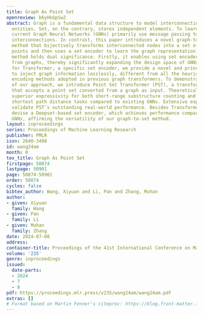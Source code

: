 ```yaml
---
title: Graph As Point Set
openreview: b6yHkQpSwZ
abstract: Graph is a fundamental data structure to model interconnections between
  entities. Set, on the contrary, stores independent elements. To learn graph representations,
  current Graph Neural Networks (GNNs) primarily use message passing to encode the
  interconnections. In contrast, this paper introduces a novel graph-to-set conversion
  method that bijectively transforms interconnected nodes into a set of independent
  points and then uses a set encoder to learn the graph representation. This conversion
  method holds dual significance. Firstly, it enables using set encoders to learn
  from graphs, thereby significantly expanding the design space of GNNs. Secondly,
  for Transformer, a specific set encoder, we provide a novel and principled approach
  to inject graph information losslessly, different from all the heuristic structural/positional
  encoding methods adopted in previous graph transformers. To demonstrate the effectiveness
  of our approach, we introduce Point Set Transformer (PST), a transformer architecture
  that accepts a point set converted from a graph as input. Theoretically, PST exhibits
  superior expressivity for both short-range substructure counting and long-range
  shortest path distance tasks compared to existing GNNs. Extensive experiments further
  validate PST’s outstanding real-world performance. Besides Transformer, we also
  devise a Deepset-based set encoder, which achieves performance comparable to representative
  GNNs, affirming the versatility of our graph-to-set method.
layout: inproceedings
series: Proceedings of Machine Learning Research
publisher: PMLR
issn: 2640-3498
id: wang24am
month: 0
tex_title: Graph As Point Set
firstpage: 50874
lastpage: 50901
page: 50874-50901
order: 50874
cycles: false
bibtex_author: Wang, Xiyuan and Li, Pan and Zhang, Muhan
author:
- given: Xiyuan
  family: Wang
- given: Pan
  family: Li
- given: Muhan
  family: Zhang
date: 2024-07-08
address:
container-title: Proceedings of the 41st International Conference on Machine Learning
volume: '235'
genre: inproceedings
issued:
  date-parts:
  - 2024
  - 7
  - 8
pdf: https://proceedings.mlr.press/v235/wang24am/wang24am.pdf
extras: []
# Format based on Martin Fenner's citeproc: https://blog.front-matter.io/posts/citeproc-yaml-for-bibliographies/
---
```

